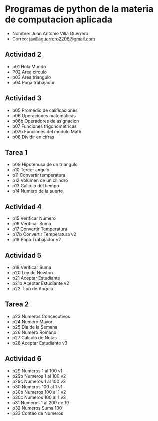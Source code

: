 # Programas de python de la materia de computacion aplicada 

- Nombre: Juan Antonio Villa Guerrero
- Correo: javillaguerrero2206@gmail.com

## Actividad 2
- p01 Hola Mundo
- P02 Area circulo
- p03 Area triangulo
- p04 Paga trabajador

## Actividad 3 
- p05 Promedio de calificaciones
- p06 Operaciones matematicas
- p06b Operadores de asignacion
- p07 Funciones trigonometricas
- p07b Funciones del modulo Math
- p08 Dividir en cifras

## Tarea 1
- p09 Hipotenusa de un triangulo
- p10 Tercer angulo
- p11 Convertir temperatura
- p12 Volumen de un cilindro
- p13 Calculo del tiempo
- p14 Numero de la suerte

## Actividad 4
- p15 Verificar Numero
- p16 Verificar Suma
- p17 Convertir Temperatura
- p17b Convertir Temperatura v2
- p18 Paga Trabajador v2

## Actividad 5
- p19 Verificar Suma
- p20 Ley de Newton
- p21 Aceptar Estudiante
- p21b Aceptar Estudiante v2
- p22 Tipo de Angulo

## Tarea 2
- p23 Numeros Concecutivos
- p24 Numero Mayor
- p25 Dia de la Semana
- p26 Numero Romano
- p27 Calculo de Notas
- p28 Aceptar Estudiante v3

## Actividad 6
- p29 Numeros 1 al 100 v1
- p29b Numeros 1 al 100 v2
- p29c Numeros 1 al 100 v3
- p30 Numeros 100 al 1 v1
- p30b Numeros 100 al 1 v2
- p30c Numeros 100 al 1 v3
- p31 Numeros 1 al 200 de 10
- p32 Numeros Suma 100
- p33 Conteo de Numeros
